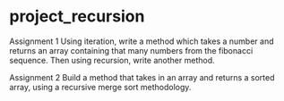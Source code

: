 # project_recursion
Assignment 1
Using iteration, write a method which takes a number and returns an array containing that many numbers from the fibonacci sequence. Then using recursion, write another method.

Assignment 2
Build a method  that takes in an array and returns a sorted array, using a recursive merge sort methodology.
